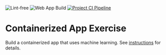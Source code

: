 ![Lint-free](https://github.com/nyu-software-engineering/containerized-app-exercise/actions/workflows/lint.yml/badge.svg)
![Web App Build](https://github.com/JeffreyChen112/4-containers-sjjs/actions/workflows/build.yml/badge.svg?branch=main&label=Web%20App)
[![Project CI Pipeline](https://github.com/software-students-spring2025/4-containers-sjjs/actions/workflows/build.yaml/badge.svg)](https://github.com/software-students-spring2025/4-containers-sjjs/actions/workflows/build.yaml)

# Containerized App Exercise

Build a containerized app that uses machine learning. See [instructions](./instructions.md) for details.
